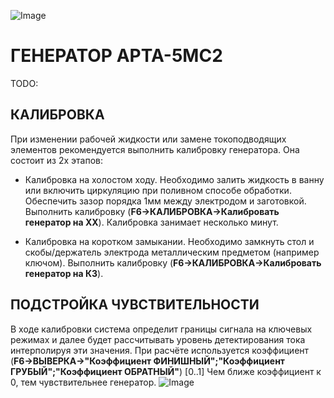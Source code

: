 ﻿![Image](http://edm.ru/style/top.png)
# ГЕНЕРАТОР АРТА-5МС2
TODO:

## КАЛИБРОВКА

При изменении рабочей жидкости или замене токоподводящих элементов рекомендуется 
выполнить калибровку генератора. Она состоит из 2х этапов:

* Калибровка на холостом ходу. Необходимо залить жидкость в ванну или включить циркуляцию при поливном способе обработки.
  Обеспечить зазор порядка 1мм между электродом и заготовкой. Выполнить калибровку (**F6->КАЛИБРОВКА->Калибровать генератор на ХХ**).
  Калибровка занимает несколько минут.

* Калибровка на коротком замыкании. Необходимо замкнуть стол и скобы/держатель электрода металлическим предметом (например ключом).
  Выполнить калибровку (**F6->КАЛИБРОВКА->Калибровать генератор на КЗ**).

## ПОДСТРОЙКА ЧУВСТВИТЕЛЬНОСТИ
  
В ходе калибровки система определит границы сигнала на ключевых режимах и далее будет рассчитывать уровень детектирования тока интерполируя 
эти значения. При расчёте используется коэффициент (**F6->ВЫВЕРКА->"Коэффициент ФИНИШНЫЙ";"Коэффициент ГРУБЫЙ";"Коэффициент ОБРАТНЫЙ"**) [0..1] 
Чем ближе коэффициент к 0, тем чувствительнее генератор.
![Image](http://edm.ru/style/bottom.png)
